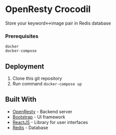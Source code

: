 # OpenResty Crocodil
Store your keyword<->image pair in Redis database

### Prerequisites
```
docker
docker-compose
```

## Deployment

1. Clone this git repository
2. Run command
`
docker-compose up
`


## Built With

* [OpenResty](http://http://openresty.org/en/) - Backend server
* [Bootstrap](https://getbootstrap.com/) - UI framework
* [ReactJS](https://reactjs.org/) - Library for user interfaces
* [Redis](https://rometools.github.io/rome/) - Database

